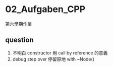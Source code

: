# 02_Aufgaben_CPP

第六學期作業

## question

1. 不明白 constructor 用 call by reference 的意義
2. debug step over 停留原地 with ~Node()
